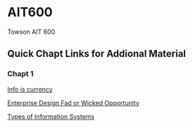# AIT600
Towson AIT 600

## Quick Chapt Links for Addional Material

### Chapt 1

[Info is currency](https://infocurrency.wordpress.com/)

[Enterprise Design Fad or Wicked Opportunity](http://enterprisearchitects.com/enterprise-design-fad-or-wicked-opportunity/)

[Types of Information Systems](http://www.chris-kimble.com/Courses/World_Med_MBA/Types-of-Information-System.html)